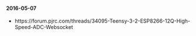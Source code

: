 <h4>2016-05-07</h4>
<ul>
<li>https://forum.pjrc.com/threads/34095-Teensy-3-2-ESP8266-12Q-High-Speed-ADC-Websocket</li>
</ul>
<h4>


